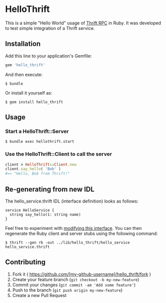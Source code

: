 # HelloThrift

This is a simple "Hello World" usage of [Thrift RPC](https://thrift.apache.org/) in Ruby. It was developed 
to test simple integration of a Thrift service.

## Installation

Add this line to your application's Gemfile:

```ruby
gem 'hello_thrift'
```

And then execute:

    $ bundle

Or install it yourself as:

    $ gem install hello_thrift

## Usage

### Start a HelloThrift::Server

    $ bundle exec hellothrift.start

### Use the HelloThrift::Client to call the server

```ruby
client = HelloThrift::Client.new
client.say_hello( 'Bob' )
#=> "Hello, Bob from Thrift!"
```

## Re-generating from new IDL

The hello_service.thrift IDL (interface definition) looks as follows:
```thrift
service HelloService {
  string say_hello(1: string name)
}
```

Feel free to experiment with [modifying this interface](https://thrift.apache.org/docs/idl). You can then regenerate the Ruby client and server stubs using the following command:

    $ thrift --gen rb -out ../lib/hello_thrift/hello_service hello_service.thrift

## Contributing

1. Fork it ( https://github.com/[my-github-username]/hello_thrift/fork )
2. Create your feature branch (`git checkout -b my-new-feature`)
3. Commit your changes (`git commit -am 'Add some feature'`)
4. Push to the branch (`git push origin my-new-feature`)
5. Create a new Pull Request
